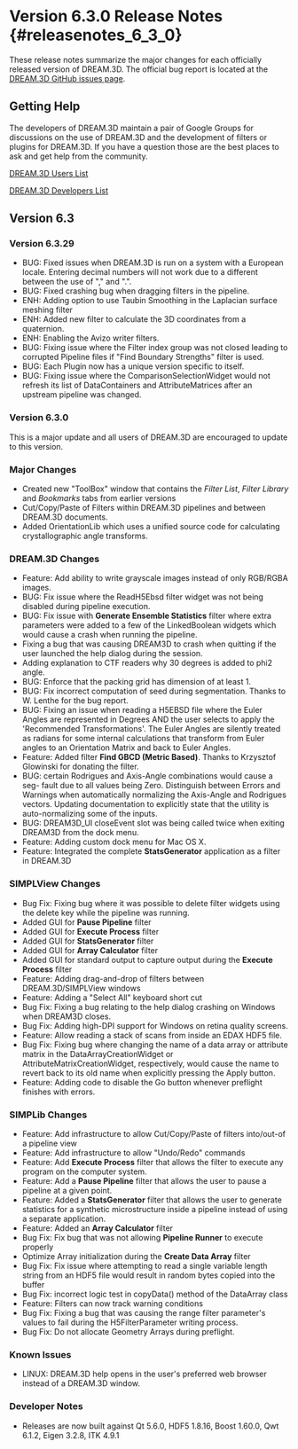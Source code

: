 Version 6.3.0 Release Notes {#releasenotes_6_3_0}
===========

These release notes summarize the major changes for each officially released version of DREAM.3D. The official bug report is located at the [DREAM.3D GitHub issues page](https://github.com/DREAM3D/DREAM3D/issues).

## Getting Help ##

The developers of DREAM.3D maintain a pair of Google Groups for discussions on the use of DREAM.3D and the development of filters or plugins for DREAM.3D. If you have a question those are the best places to ask and get help from the community.

[DREAM.3D Users List](https://groups.google.com/forum/?/dream3d-users#!forum/dream3d-users)

[DREAM.3D Developers List](https://groups.google.com/forum/?hl=en#!forum/dream3d-developers)

## Version 6.3 ##


### Version 6.3.29 ###

+ BUG: Fixed issues when DREAM.3D is run on a system with a European locale. Entering decimal numbers will not work due to a different between the use of "," and ".".
+ BUG: Fixed crashing bug when dragging filters in the pipeline.
+ ENH: Adding option to use Taubin Smoothing in the Laplacian surface meshing filter
+ ENH: Added new filter to calculate the 3D coordinates from a quaternion.
+ ENH: Enabling the Avizo writer filters.
+ BUG: Fixing issue where the Filter index group was not closed leading to corrupted Pipeline files if "Find Boundary Strengths" filter is used.
+ BUG: Each Plugin now has a unique version specific to itself.
+ BUG: Fixing issue where the ComparisonSelectionWidget would not refresh its list of DataContainers and AttributeMatrices after an upstream pipeline was changed.


### Version 6.3.0 ###

This is a major update and all users of DREAM.3D are encouraged to update to this version.

### Major Changes ###
+ Created new "ToolBox" window that contains the *Filter List*, *Filter Library* and *Bookmarks* tabs from earlier versions
+ Cut/Copy/Paste of Filters within DREAM.3D pipelines and between DREAM.3D documents.
+ Added OrientationLib which uses a unified source code for calculating crystallographic angle transforms.

### DREAM.3D Changes ###

+ Feature: Add ability to write grayscale images instead of only RGB/RGBA images.
+ BUG: Fix issue where the ReadH5Ebsd filter widget was not being disabled during pipeline execution.
+ BUG: Fix issue with **Generate Ensemble Statistics** filter where extra parameters were added to a few of the LinkedBoolean widgets which would cause a crash when running the pipeline.
+ Fixing a bug that was causing DREAM3D to crash when quitting if the user launched the help dialog during the session.
+ Adding explanation to CTF readers why 30 degrees is added to phi2 angle.
+ BUG: Enforce that the packing grid has dimension of at least 1.
+ BUG: Fix incorrect computation of seed during segmentation. Thanks to W. Lenthe for the bug report.
+ BUG: Fixing an issue when reading a H5EBSD file where the Euler Angles are represented in Degrees AND the user selects to apply the 'Recommended Transformations'. The Euler Angles are silently treated as radians for some internal calculations that transform from Euler angles to an Orientation Matrix and back to Euler Angles.
+ Feature: Added filter **Find GBCD (Metric Based)**. Thanks to Krzysztof Glowinski for donating the filter.
+ BUG: certain Rodrigues and Axis-Angle combinations would cause a seg- fault due to all values being Zero. Distinguish between Errors and Warnings when automatically normalizing the Axis-Angle and Rodrigues vectors. Updating documentation to explicitly state that the utility is auto-normalizing some of the inputs.
+ BUG: DREAM3D\_UI closeEvent slot was being called twice when exiting DREAM3D from the dock menu.
+ Feature: Adding custom dock menu for Mac OS X.
+ Feature: Integrated the complete **StatsGenerator** application as a filter in DREAM.3D 

### SIMPLView Changes ###
+ Bug Fix: Fixing bug where it was possible to delete filter widgets using the delete key while the pipeline was running.
+ Added GUI for **Pause Pipeline** filter
+ Added GUI for **Execute Process** filter
+ Added GUI for **StatsGenerator** filter
+ Added GUI for **Array Calculator** filter
+ Added GUI for standard output to capture output during the **Execute Process** filter
+ Feature: Adding drag-and-drop of filters between DREAM.3D/SIMPLView windows
+ Feature: Adding a "Select All" keyboard short cut
+ Bug Fix: Fixing a bug relating to the help dialog crashing on Windows when DREAM3D closes.
+ Bug Fix: Adding high-DPI support for Windows on retina quality screens.
+ Feature: Allow reading a stack of scans from inside an EDAX HDF5 file.
+ Bug Fix: Fixing bug where changing the name of a data array or attribute matrix in the DataArrayCreationWidget or AttributeMatrixCreationWidget, respectively, would cause the name to revert back to its old name when explicitly pressing the Apply button.
+ Feature: Adding code to disable the Go button whenever preflight finishes with errors.


### SIMPLib Changes ###
+ Feature: Add infrastructure to allow Cut/Copy/Paste of filters into/out-of a pipeline view
+ Feature: Add infrastructure to allow "Undo/Redo" commands
+ Feature: Add **Execute Process** filter that allows the filter to execute any program on the computer system.
+ Feature: Add a **Pause Pipeline** filter that allows the user to pause a pipeline at a given point.
+ Feature: Added a **StatsGenerator** filter that allows the user to generate statistics for a synthetic microstructure inside a pipeline instead of using a separate application.
+ Feature: Added an **Array Calculator** filter
+ Bug Fix: Fix bug that was not allowing **Pipeline Runner** to execute properly
+ Optimize Array initialization during the **Create Data Array** filter
+ Bug Fix: Fix issue where attempting to read a single variable length string from an HDF5 file would result in random bytes copied into the buffer
+ Bug Fix: incorrect logic test in copyData() method of the DataArray class
+ Feature: Filters can now track warning conditions
+ Bug Fix: Fixing a bug that was causing the range filter parameter's values to fail during the H5FilterParameter writing process.
+ Bug Fix: Do not allocate Geometry Arrays during preflight.

### Known Issues ###

+ LINUX: DREAM.3D help opens in the user's preferred web browser instead of a DREAM.3D window.

### Developer Notes ###

+ Releases are now built against Qt 5.6.0, HDF5 1.8.16, Boost 1.60.0, Qwt 6.1.2, Eigen 3.2.8, ITK 4.9.1

